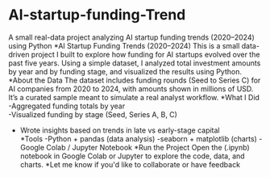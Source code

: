 # AI-startup-funding-Trend
A small real-data project analyzing AI startup funding trends (2020–2024) using Python
*AI Startup Funding Trends (2020–2024)
This is a small data-driven project I built to explore how funding for AI startups evolved over the past five years. Using a simple dataset, I analyzed total investment amounts by year and by funding stage, and visualized the results using Python.
*About the Data
The dataset includes funding rounds (Seed to Series C) for AI companies from 2020 to 2024, with amounts shown in millions of USD. It’s a curated sample meant to simulate a real analyst workflow.
*What I Did
-Aggregated funding totals by year  
-Visualized funding by stage (Seed, Series A, B, C)  
- Wrote insights based on trends in late vs early-stage capital  
*Tools
-Python + pandas (data analysis)
-seaborn + matplotlib (charts)
-Google Colab / Jupyter Notebook
*Run the Project
Open the (.ipynb) notebook in Google Colab or Jupyter to explore the code, data, and charts.
*Let me know if you'd like to collaborate or have feedback
